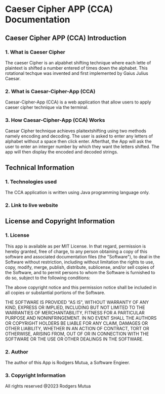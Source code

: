 # Caeser Cipher APP (CCA) Documentation
## Caeser Cipher APP (CCA) Introduction
### 1. What is Caeser Cipher
The caeser Cipher is an alpabhet shifting technique where each lette of plaintext is shifted a number entered of times down the alphabet. 
This rotational techque was invented and first implemented by Gaius Julius Caesar. 

### 2. What is Caesar-Cipher-App (CCA)
Caesar-Cipher-App (CCA) is a web application that allow users to apply caeser cipher technique via the terminal. 

### 3. How Caesar-Cipher-App (CCA) Works
 Caesar Cipher technique achieves plaitextshifting using two methods namely encoding and decoding. 
 The user is asked to enter any letters of alphabet without a space then click enter. 
 Afterthat, the App will ask the user to enter an interger number by which they want the letters shifted. 
 The app will then display the encoded and decoded strings. 

## Technical Information

### 1. Technologies used
The CCA application is written using Java programming language only. 
### 2. Link to live website


 
## License and Copyright Information
### 1. License
This app is available as per MIT License. In that regard, permission is hereby granted, free of charge, to any person obtaining a copy of this software and associated documentation files (the "Software"), to deal in the Software without restriction, including without limitation the rights to use, copy, modify, merge, publish, distribute, sublicense, and/or sell copies of the Software, and to permit persons to whom the Software is furnished to do so, subject to the following conditions:

The above copyright notice and this permission notice shall be included in all copies or substantial portions of the Software.

THE SOFTWARE IS PROVIDED "AS IS", WITHOUT WARRANTY OF ANY KIND, EXPRESS OR IMPLIED, INCLUDING BUT NOT LIMITED TO THE WARRANTIES OF MERCHANTABILITY, FITNESS FOR A PARTICULAR PURPOSE AND NONINFRINGEMENT. IN NO EVENT SHALL THE AUTHORS OR COPYRIGHT HOLDERS BE LIABLE FOR ANY CLAIM, DAMAGES OR OTHER LIABILITY, WHETHER IN AN ACTION OF CONTRACT, TORT OR OTHERWISE, ARISING FROM, OUT OF OR IN CONNECTION WITH THE SOFTWARE OR THE USE OR OTHER DEALINGS IN THE SOFTWARE.

### 2. Author
The author of this App is Rodgers Mutua, a Software Engieer. 

### 3. Copyright Information
All rights reserved @2023 Rodgers Mutua

